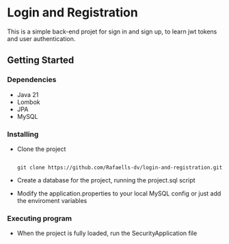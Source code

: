 # Login and Registration

This is a simple back-end projet for sign in and sign up, to learn jwt tokens and user authentication. 

## Getting Started

### Dependencies

* Java 21
* Lombok
* JPA
* MySQL

### Installing

* Clone the project
  
  ```
  
  git clone https://github.com/Rafaells-dv/login-and-registration.git
  
  ```

* Create a database for the project, running the project.sql script
* Modify the application.properties to your local MySQL config or just add the enviroment variables

### Executing program

* When the project is fully loaded, run the SecurityApplication file
